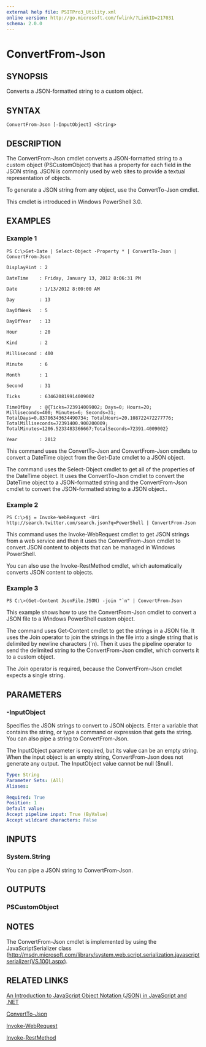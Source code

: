 ```yaml
---
external help file: PSITPro3_Utility.xml
online version: http://go.microsoft.com/fwlink/?LinkID=217031
schema: 2.0.0
---
```


# ConvertFrom-Json
## SYNOPSIS
Converts a JSON-formatted string to a custom object.

## SYNTAX

```
ConvertFrom-Json [-InputObject] <String>
```

## DESCRIPTION
The ConvertFrom-Json cmdlet converts a JSON-formatted string to a custom object (PSCustomObject) that has a property for each field in the JSON string.
JSON is commonly used by web sites to provide a textual representation of objects.

To generate a JSON string from any object, use the ConvertTo-Json cmdlet.

This cmdlet is introduced in Windows PowerShell 3.0.

## EXAMPLES

### Example 1
```
PS C:\>Get-Date | Select-Object -Property * | ConvertTo-Json | ConvertFrom-Json

DisplayHint : 2

DateTime    : Friday, January 13, 2012 8:06:31 PM

Date        : 1/13/2012 8:00:00 AM

Day         : 13

DayOfWeek   : 5

DayOfYear   : 13

Hour        : 20

Kind        : 2

Millisecond : 400

Minute      : 6

Month       : 1

Second      : 31

Ticks       : 634620819914009002

TimeOfDay   : @{Ticks=723914009002; Days=0; Hours=20; Milliseconds=400; Minutes=6; Seconds=31; TotalDays=0.83786343634490734; TotalHours=20.108722472277776; TotalMilliseconds=72391400.900200009; TotalMinutes=1206.5233483366667;TotalSeconds=72391.4009002}

Year        : 2012
```

This command uses the ConvertTo-Json and ConvertFrom-Json cmdlets to convert a DateTime object from the Get-Date cmdlet to a JSON object.

The command uses the Select-Object cmdlet to get all of the properties of the DateTime object.
It uses the ConvertTo-Json cmdlet to convert the DateTime object to a JSON-formatted string and the ConvertFrom-Json cmdlet to convert the JSON-formatted string to a JSON object..

### Example 2
```
PS C:\>$j = Invoke-WebRequest -Uri http://search.twitter.com/search.json?q=PowerShell | ConvertFrom-Json
```

This command uses the Invoke-WebRequest cmdlet to get JSON strings from a web service and then it uses the ConvertFrom-Json cmdlet to convert JSON content to objects that can be  managed in Windows PowerShell.

You can also use the Invoke-RestMethod cmdlet, which automatically converts JSON content to objects.

### Example 3
```
PS C:\>(Get-Content JsonFile.JSON) -join "`n" | ConvertFrom-Json
```

This example shows how to use the ConvertFrom-Json cmdlet to convert a JSON file to a Windows PowerShell custom object.

The command uses Get-Content cmdlet to get the strings in a JSON file.
It uses the Join operator to join the strings in the file into a single string that is delimited by newline characters (\`n).
Then it uses the pipeline operator to send the delimited string to the ConvertFrom-Json cmdlet, which converts it to a custom object.

The Join operator is required, because the ConvertFrom-Json cmdlet expects a single string.

## PARAMETERS

### -InputObject
Specifies the JSON strings to convert to JSON objects.
Enter a variable that contains the string, or type a command or expression that gets the string.
You can also pipe a string to ConvertFrom-Json.

The InputObject parameter is required, but its value can be an empty string.
When the input object is an empty string, ConvertFrom-Json does not generate any output.
The InputObject value cannot be null ($null).

```yaml
Type: String
Parameter Sets: (All)
Aliases: 

Required: True
Position: 1
Default value: 
Accept pipeline input: True (ByValue)
Accept wildcard characters: False
```

## INPUTS

### System.String
You can pipe a JSON string to ConvertFrom-Json.

## OUTPUTS

### PSCustomObject

## NOTES
The ConvertFrom-Json cmdlet is implemented by using the JavaScriptSerializer class (http://msdn.microsoft.com/library/system.web.script.serialization.javascriptserializer(VS.100).aspx).

## RELATED LINKS

[An Introduction to JavaScript Object Notation (JSON) in JavaScript and .NET](http://msdn.microsoft.com/library/bb299886.aspx)

[ConvertTo-Json](7375c4e6-b767-41cc-9c0d-37db1bbcf7bf)

[Invoke-WebRequest](3e3dac17-3373-4d22-a54a-9d56a4a556c3)

[Invoke-RestMethod](ff5e372e-cf12-4647-9055-58c2190b9534)

